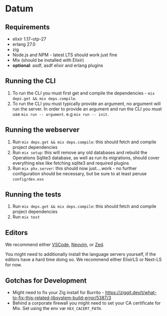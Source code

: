 # Datum

## Requirements
 - elixir 1.17-otp-27
 - erlang 27.0
 - zig
 - Node.js and NPM - latest LTS should work just fine
 - Mix (should be installed with Elixir)
 - **optional**: asdf, asdf elixir and erlang plugins

## Running the CLI
1. To run the CLI you must first get and compile the dependencies - `mix deps.get && mix deps.compile`.
2. To run the CLI you must typically provide an argument, no argument will run the server. In order to provide an argument and run the CLI you must use `mix run -- argument`. e.g `mix run -- init`. 

 ## Running the webserver
 1. Run `mix deps.get && mix deps.compile`: this should fetch and compile project dependencies
 2. Run `mix setup`: this will remove any old databases and rebuild the Operations Sqlite3 database, as well as run its migrations, should cover everything else like fetching sqlite3 and required plugins
 3. Run `mix phx.server`: this should now just....work - no further configuration should be necessary, but be sure to at least peruse `config/dev.exs`

## Running the tests
 1. Run `mix deps.get && mix deps.compile`: this should fetch and compile project dependencies
 2. Run `mix test`

 ## Editors
 We recommend either [VSCode](https://fly.io/phoenix-files/setup-vscode-for-elixir-development/), [Neovim](https://elixirforum.com/t/neovim-elixir-setup-configuration-from-scratch-guide/46310), or [Zed](https://zed.dev/docs/languages/elixir).

 You might need to additionally install the language servers yourself, if the editors have a hard time doing so. We recommend either ElixirLS or Next-LS for now.


## Gotchas for Development

- Might need to fix your Zig install for Burrito - https://ziggit.dev/t/what-to-fix-this-related-libsystem-build-error/5387/3
- Behind a corporate firewall you might need to set your CA certificate for Mix. Set using the env var `HEX_CACERT_PATH`.

